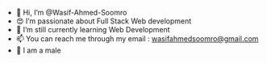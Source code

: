 - 👋 Hi, I’m @Wasif-Ahmed-Soomro
- 😍 I’m passionate about Full Stack Web development 
- 🌱 I’m still currently learning Web Development 
- 📫 You can reach me through my email : wasifahmedsoomro@gmail.com
- 🗿 I am a male


<!---
Wasif-Ahmed-Soomro/Wasif-Ahmed-Soomro is a ✨ special ✨ repository because its `README.md` (this file) appears on your GitHub profile.
You can click the Preview link to take a look at your changes.
--->
